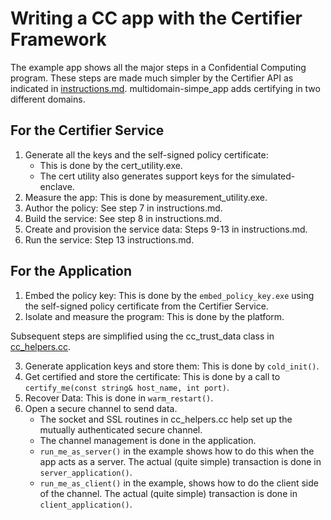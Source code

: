 # Writing a CC app with the Certifier Framework


The example app shows all the major steps in a Confidential Computing program.
These steps are made much simpler by the Certifier API as indicated in
[instructions.md](./instructions.md).  multidomain-simpe_app adds certifying
in two different domains.

## For the Certifier Service
  1. Generate all the keys and the self-signed policy certificate:
     - This is done by the cert_utility.exe.
     - The cert utility also generates support keys for the simulated-enclave.
  2. Measure the app:  This is done by measurement_utility.exe.
  3. Author the policy: See step 7 in instructions.md.
  4. Build the service: See step 8 in instructions.md.
  5. Create and provision the service data: Steps 9-13 in instructions.md.
  6. Run the service: Step 13 instructions.md.

## For the Application

  1. Embed the policy key: This is done by the `embed_policy_key.exe` using
     the self-signed policy certificate from the Certifier Service.
  2. Isolate and measure the program: This is done by the platform.

  Subsequent steps are simplified using the cc_trust_data class in [cc_helpers.cc](../../src/cc_helpers.cc).

  3. Generate application keys and store them: This is done by `cold_init()`.
  4. Get certified and store the certificate:  This is done by a call to `certify_me(const string& host_name, int port)`.
  5. Recover Data: This is done in `warm_restart()`.
  6. Open a secure channel to send data.
      - The socket and SSL routines in cc_helpers.cc help set up the mutually
        authenticated secure channel.
      - The channel management is done in the application.
      - `run_me_as_server()` in the example shows how to do this when the app acts as a
        server. The actual (quite simple) transaction is done in `server_application()`.
      - `run_me_as_client()` in the example, shows how to do the client side of the
        channel.  The actual (quite simple) transaction is done in `client_application()`.
